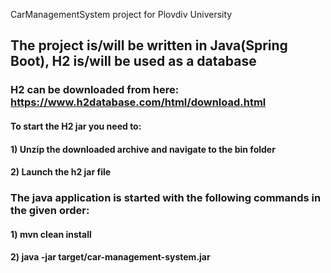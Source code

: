CarManagementSystem project for Plovdiv University

## The project is/will be written in Java(Spring Boot), H2 is/will be used as a database

### H2 can be downloaded from here: https://www.h2database.com/html/download.html
#### To start the H2 jar you need to: 
#### 1) Unzip the downloaded archive and navigate to the bin folder
#### 2) Launch the h2 jar file


### The java application is started with the following commands in the given order: 
#### 1) mvn clean install
#### 2) java -jar target/car-management-system.jar
